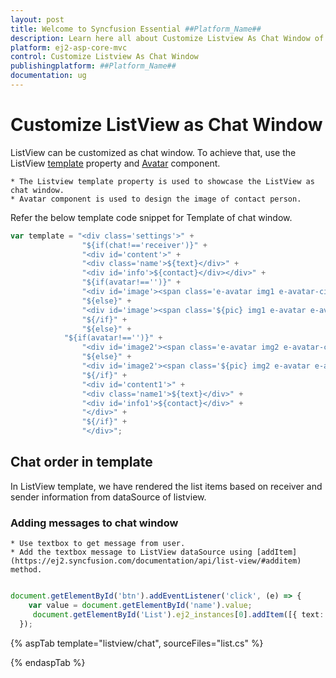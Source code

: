 ```yaml
---
layout: post
title: Welcome to Syncfusion Essential ##Platform_Name##
description: Learn here all about Customize Listview As Chat Window of Syncfusion Essential ##Platform_Name## widgets based on HTML5 and jQuery.
platform: ej2-asp-core-mvc
control: Customize Listview As Chat Window
publishingplatform: ##Platform_Name##
documentation: ug
---
```


# Customize ListView as Chat Window

ListView can be customized as chat window. To achieve that, use the ListView [template](https://ej2.syncfusion.com/documentation/api/list-view/#template) property and [Avatar](https://ej2.syncfusion.com/documentation/avatar/getting-started) component.

    * The Listview template property is used to showcase the ListView as chat window.
    * Avatar component is used to design the image of contact person.

Refer the below template code snippet for Template of chat window.

```typescript
var template = "<div class='settings'>" +
                "${if(chat!=='receiver')}" +
                "<div id='content'>" +
                "<div class='name'>${text}</div>" +
                "<div id='info'>${contact}</div></div>" +
                "${if(avatar!=='')}" +
                "<div id='image'><span class='e-avatar img1 e-avatar-circle'>${avatar}</span></div>" +
                "${else}" +
                "<div id='image'><span class='${pic} img1 e-avatar e-avatar-circle'> </span></div>" +
                "${/if}" +
                "${else}" +
            "${if(avatar!=='')}" +
                "<div id='image2'><span class='e-avatar img2 e-avatar-circle'>${avatar}</span></div>" +
                "${else}" +
                "<div id='image2'><span class='${pic} img2 e-avatar e-avatar-circle'> </span></div>" +
                "${/if}" +
                "<div id='content1'>" +
                "<div class='name1'>${text}</div>" +
                "<div id='info1'>${contact}</div>" +
                "</div>" +
                "${/if}" +
                "</div>";
```

## Chat order in template

In ListView template, we have rendered the list items based on receiver and sender information from dataSource of listview.

### Adding messages to chat window

    * Use textbox to get message from user.
    * Add the textbox message to ListView dataSource using [addItem](https://ej2.syncfusion.com/documentation/api/list-view/#additem) method.

```typescript

document.getElementById('btn').addEventListener('click', (e) => {
    var value = document.getElementById('name').value;
     document.getElementById('List').ej2_instances[0].addItem([{ text: "Amenda", contact: value, id: "2", avatar: "A", pic: "", chat: "receiver" }]);
  });

```

{% aspTab template="listview/chat", sourceFiles="list.cs" %}

{% endaspTab %}